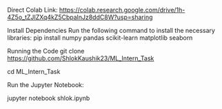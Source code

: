 Direct Colab Link: https://colab.research.google.com/drive/1h-4Z5o_tZJIZXq4kZ5CbpalnJz8ddC8W?usp=sharing

Install Dependencies
Run the following command to install the necessary libraries:
pip install numpy pandas scikit-learn matplotlib seaborn

Running the Code
git clone <https://github.com/ShlokKaushik23/ML_Intern_Task>

cd ML_Intern_Task

Run the Jupyter Notebook:

jupyter notebook shlok.ipynb
